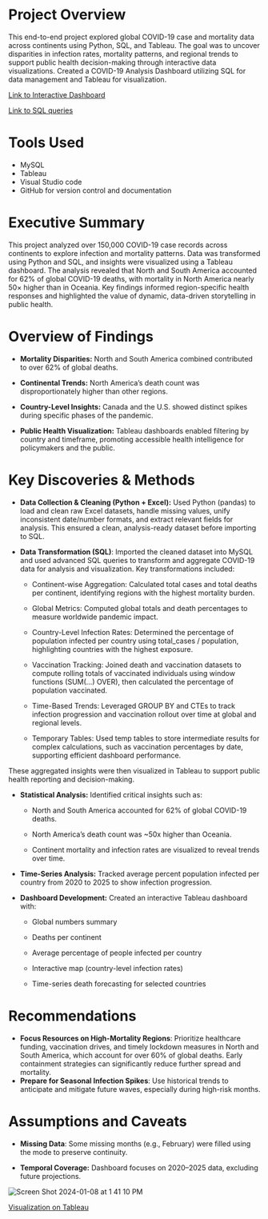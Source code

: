 # Project Overview
This end-to-end project explored global COVID-19 case and mortality data across continents using Python, SQL, and Tableau. The goal was to uncover disparities in infection rates, mortality patterns, and regional trends to support public health decision-making through interactive data visualizations.
Created a COVID-19 Analysis Dashboard utilizing SQL for data management and Tableau for visualization.

[Link to Interactive Dashboard](https://public.tableau.com/app/profile/anika.reza/viz/CovidDataAnalysis_16927800428170/Dashboard5)

[Link to SQL queries](https://github.com/anikareaza/Covid_19_Dashboard/blob/main/Query.sql)

# Tools Used
-  MySQL
-  Tableau
-  Visual Studio code
-  GitHub for version control and documentation
  
# Executive Summary
This project analyzed over 150,000 COVID-19 case records across continents to explore infection and mortality patterns. Data was transformed using Python and SQL, and insights were visualized using a Tableau dashboard. The analysis revealed that North and South America accounted for 62% of global COVID-19 deaths, with mortality in North America nearly 50× higher than in Oceania. Key findings informed region-specific health responses and highlighted the value of dynamic, data-driven storytelling in public health.

# Overview of Findings
- **Mortality Disparities:** North and South America combined contributed to over 62% of global deaths.

- **Continental Trends:** North America’s death count was disproportionately higher than other regions.

- **Country-Level Insights:** Canada and the U.S. showed distinct spikes during specific phases of the pandemic.

- **Public Health Visualization:** Tableau dashboards enabled filtering by country and timeframe, promoting accessible health intelligence for policymakers and the public.

# Key Discoveries & Methods
- **Data Collection & Cleaning (Python + Excel):** Used Python (pandas) to load and clean raw Excel datasets, handle missing values, unify inconsistent date/number formats, and extract relevant fields for analysis. This ensured a clean, analysis-ready dataset before importing to SQL.

- **Data Transformation (SQL)**: Imported the cleaned dataset into MySQL and used advanced SQL queries to transform and aggregate COVID-19 data for analysis and visualization. Key transformations included:

  - Continent-wise Aggregation: Calculated total cases and total deaths per continent, identifying regions with the highest mortality burden.
  
  - Global Metrics: Computed global totals and death percentages to measure worldwide pandemic impact.
  
  - Country-Level Infection Rates: Determined the percentage of population infected per country using total_cases / population, highlighting countries with the highest exposure.
  
  - Vaccination Tracking: Joined death and vaccination datasets to compute rolling totals of vaccinated individuals using window functions (SUM(...) OVER), then calculated the percentage of population vaccinated.
  
  - Time-Based Trends: Leveraged GROUP BY and CTEs to track infection progression and vaccination rollout over time at global and regional levels.
  
  - Temporary Tables: Used temp tables to store intermediate results for complex calculations, such as vaccination percentages by date, supporting efficient dashboard performance.

These aggregated insights were then visualized in Tableau to support public health reporting and decision-making. 

-  **Statistical Analysis:** Identified critical insights such as:

    -  North and South America accounted for 62% of global COVID-19 deaths.
  
    -  North America’s death count was ~50x higher than Oceania.
  
    -  Continent mortality and infection rates are visualized to reveal trends over time.

-  **Time-Series Analysis:** Tracked average percent population infected per country from 2020 to 2025 to show infection progression.

-  **Dashboard Development:** Created an interactive Tableau dashboard with:

    -  Global numbers summary
  
    -  Deaths per continent
    
    -  Average percentage of people infected per country
  
    -  Interactive map (country-level infection rates)
  
    -  Time-series death forecasting for selected countries

# Recommendations
-  **Focus Resources on High-Mortality Regions**: Prioritize healthcare funding, vaccination drives, and timely lockdown measures in North and South America, which account for over 60% of global deaths. Early containment strategies can significantly reduce further spread and mortality.
- **Prepare for Seasonal Infection Spikes**: Use historical trends to anticipate and mitigate future waves, especially during high-risk months.


# Assumptions and Caveats
-  **Missing Data**: Some missing months (e.g., February) were filled using the mode to preserve continuity.

- **Temporal Coverage:** Dashboard focuses on 2020–2025 data, excluding future projections.


![Screen Shot 2024-01-08 at 1 41 10 PM](https://github.com/anikareaza/Covid_19_Dashboard/assets/101680746/a4ceadbb-d02f-45b9-ae08-de8844b601cc)

[Visualization on Tableau](https://public.tableau.com/app/profile/anika.reza/viz/CovidDataAnalysis_16927800428170/Dashboard5)
